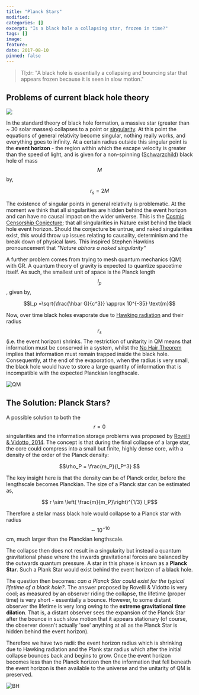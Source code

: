 ```yaml
---
title: "Planck Stars"
modified:
categories: []
excerpt: "Is a black hole a collapsing star, frozen in time?"
tags: []
image:
feature:
date: 2017-08-10
pinned: false
---
```


>Tl;dr: "A black hole is essentially a collapsing and bouncing star that appears frozen because it is seen in slow motion."


## Problems of current black hole theory
<img src="https://s-media-cache-ak0.pinimg.com/736x/d6/c6/98/d6c69849cd3cd97bbf59241c77b81f08--quantum-foam-space-time.jpg" align="middle">

In the standard theory of black hole formation, a massive star (greater than ~ 30 solar masses) collapses to a point or [singularity](https://en.wikipedia.org/wiki/Gravitational_singularity). At this point the equations of general relativity become singular, nothing really works, and everything goes to infinity. At a certain radius outside this singular point is the **event horizon** - the region within which  the escape velocity is greater than the speed of light, and is given for a non-spinning ([Schwarzchild](https://en.wikipedia.org/wiki/Schwarzschild_metric)) black hole of mass $$M$$ by,

$$r_s = 2M$$

The existence of singular points in general relativity is problematic. At the moment we think that all singularities are hidden behind the event horizon and can have no causal impact on the wider universe. This is the [Cosmic Censorship Conjecture](https://en.wikipedia.org/wiki/Cosmic_censorship_hypothesis); that all singularities in Nature exist behind the black hole event horizon. Should the conjecture be untrue, and naked singularities exist, this would throw up issues relating to causality, determinism and the break down of physical laws. This inspired Stephen Hawkins pronouncement that *"Nature abhors a naked singularity"*


A further problem comes from trying to mesh quantum mechanics (QM) with GR. A quantum theory of gravity is expected to quantize spacetime itself. As such, the smallest unit of space is the Planck length $$l_p$$, given by,


$$l_p =\sqrt{\frac{\hbar G}{c^3}} \approx 10^{-35} \text{m}$$


Now, over time black holes evaporate due to [Hawking radiation](https://en.wikipedia.org/wiki/Hawking_radiation) and their radius $$r_s$$ (i.e. the event horizon) shrinks. The restriction of unitarity in QM means that information must be conserved in a system, whilst the [No Hair Theorem](https://en.wikipedia.org/wiki/No-hair_theorem) implies that information must remain trapped inside the black hole. Consequently, at the end of the evaporation, when the radius is very small, the black hole would have to store a large quantity of information that is incompatible with the expected Planckian lengthscale.

![QM](https://cdn1.img.sputniknews.com/images/102341/10/1023411037.jpg)

## The Solution: Planck Stars?


A possible solution to both the $$r=0$$ singularities and the information storage problems was proposed by [Rovelli & Vidotto, 2014](https://arxiv.org/pdf/1401.6562.pdf). The concept is that during the final collapse of a large star, the core could compress into a small but finite, highly dense core, with a density of the order of the Planck density:


$$\rho_P = \frac{m_P}{l_P^3} $$


The key insight here is that the density can be of Planck order, before the lengthscale becomes Planckian. The size of a Planck star can be estimated as,


$$ r \sim \left( \frac{m}{m_P}\right)^{1/3} l_P$$

Therefore a stellar mass black hole would collapse to a Planck star with radius $$\sim 10^{-10}$$ cm, much larger than the Planckian lengthscale.


The collapse then does not result in a singularity but instead a quantum gravitational phase where the inwards gravitational forces are balanced by the outwards quantum pressure. A star in this phase is known as a **Planck Star**. Such a Plank Star would exist behind the event horizon of a black hole.

The question then becomes: *can a Planck Star could exist for the typical lifetime of a black hole?*. The answer proposed by Rovelli & Vidotto is very cool; as measured by an observer riding the collapse, the lifetime (proper time) is very short - essentially a bounce. However, to some distant observer the lifetime is very long owing to the **extreme gravitational time dilation**. That is, a distant observer sees the expansion of the Planck Star after the bounce in such slow motion that it appears stationary (of course, the observer doesn't actually 'see' anything at all as the Planck Star is hidden behind the event horizon).

Therefore we have two radii: the event horizon radius which is shrinking due to Hawking radiation and the Plank star radius which after the initial collapse bounces back and begins to grow. Once the event horizon becomes less than the Planck horizon then the information that fell beneath the event horizon is then available to the universe and the unitarity of QM is preserved.

![BH](https://assets.fastcompany.com/image/upload/w_1280,f_auto,q_auto,fl_lossy/wp-cms/uploads/2017/06/p-1-super-massive-black-holes-crashing.jpg)
